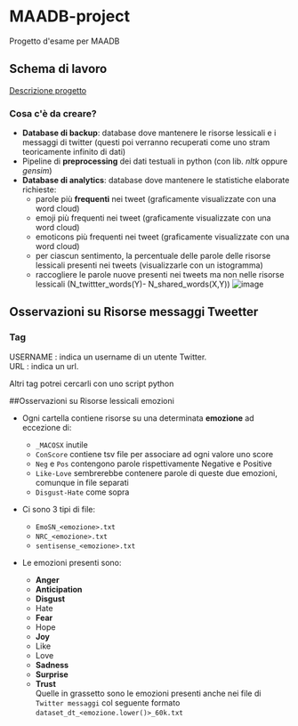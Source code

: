 # MAADB-project
Progetto d'esame per MAADB
## Schema di lavoro
[Descrizione progetto](https://docs.google.com/document/d/1i3TSJpyr4vw-edKBX1XNuy52f8_Sem0aPWmo6fBpuBs/edit?ts=57308c63#heading=h.oublcismo327)
### Cosa c'è da creare?
- **Database di backup**: database dove mantenere le risorse lessicali e i messaggi di twitter (questi poi verranno recuperati come uno stram teoricamente infinito di dati)
- Pipeline di **preprocessing** dei dati testuali in python (con lib. *nltk* oppure *gensim*)
- **Database di analytics**: database dove mantenere le statistiche elaborate richieste:
  - parole più **frequenti** nei tweet (graficamente visualizzate con una word cloud)
  - emoji più frequenti nei tweet (graficamente visualizzate con una word cloud)
  - emoticons più frequenti nei tweet (graficamente visualizzate con una word cloud)
  - per ciascun sentimento, la percentuale delle parole delle risorse lessicali presenti nei tweets (visualizzarle con un istogramma)
  - raccogliere le parole nuove presenti nei tweets ma non nelle risorse lessicali (N_twittter_words(Y)- N_shared_words(X,Y))
![image](https://user-images.githubusercontent.com/43850400/118098215-ea947000-b3d3-11eb-9a94-4d41571c25f8.png)

## Osservazioni su Risorse messaggi Tweetter
### Tag
USERNAME : indica un username di un utente Twitter.  
URL : indica un url.

Altri tag potrei cercarli con uno script python

##Osservazioni su Risorse lessicali emozioni
- Ogni cartella contiene risorse su una determinata **emozione** ad eccezione di:
    - `_MACOSX` inutile
    - `ConScore` contiene tsv file per associare ad ogni valore uno score
    - `Neg` e `Pos` contengono parole rispettivamente Negative e Positive 
    - `Like-Love` sembrerebbe contenere parole di queste due emozioni, comunque in file separati
    - `Disgust-Hate` come sopra
     
- Ci sono 3 tipi di file:
    - `EmoSN_<emozione>.txt`
    - `NRC_<emozione>.txt`
    - `sentisense_<emozione>.txt`
- Le emozioni presenti sono:
    - **Anger**
    - **Anticipation**
    - **Disgust**
    - Hate
    - **Fear**
    - Hope
    - **Joy**
    - Like
    - Love
    - **Sadness**
    - **Surprise**
    - **Trust**  
    Quelle in grassetto sono le emozioni presenti anche nei file di `Twitter messaggi` col seguente formato `dataset_dt_<emozione.lower()>_60k.txt`